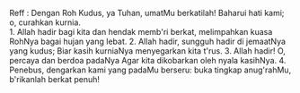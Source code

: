 Reff :
Dengan Roh Kudus, ya Tuhan, umatMu berkatilah!
Baharui hati kami; o, curahkan kurnia.
<br>
1.
Allah hadir bagi kita dan hendak memb'ri berkat,
melimpahkan kuasa RohNya bagai hujan yang lebat.
2.
Allah hadir, sungguh hadir di jemaatNya yang kudus;
Biar kasih kurniaNya menyegarkan kita t'rus.
3.
Allah hadir! O, percaya dan berdoa padaNya
Agar kita dikobarkan oleh nyala kasihNya.
4.
Penebus, dengarkan kami yang padaMu berseru:
buka tingkap anug'rahMu, b'rikanlah berkat penuh!
